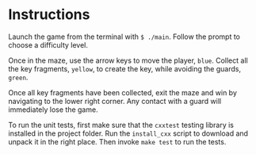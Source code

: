 # Instructions

Launch the game from the terminal with `$ ./main`. Follow the prompt to choose a difficulty level.

Once in the maze, use the arrow keys to move the player, `blue`. Collect all the key fragments, `yellow`, to create the key, while avoiding the guards, `green`.

Once all key fragments have been collected, exit the maze and win by navigating to the lower right corner. Any contact with a guard will immediately lose the game.

To run the unit tests, first make sure that the `cxxtest` testing library is installed in the project folder. Run the `install_cxx` script to download and unpack it in the right place. Then invoke `make test` to run the tests.
